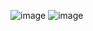 ![image](https://github.com/CleytonSM/Artefatos-Pro-Musculi-System/assets/122110138/eb8fbb4d-4386-48b3-8700-f89b2c0c9f27)
![image](https://github.com/CleytonSM/Artefatos-Pro-Musculi-System/assets/122110138/4f8b5200-a33f-4dde-a164-9a7444536fa6)






